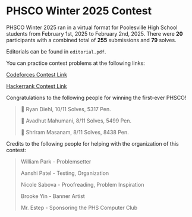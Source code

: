 # PHSCO Winter 2025 Contest

PHSCO Winter 2025 ran in a virtual format for Poolesville High School students from February 1st, 2025 to February 2nd, 2025. There were **20** participants with a combined total of **255** submissions and **79** solves.

Editorials can be found in `editorial.pdf`.

You can practice contest problems at the following links:

[Codeforces Contest Link](https://codeforces.com/group/nxOH2ImmkR/contest/583932)

[Hackerrank Contest Link](hhttps://www.hackerrank.com/phsco-winter25)

Congratulations to the following people for winning the first-ever PHSCO!

>
> 🥇 Ryan Diehl, 10/11 Solves, 5317 Pen.
>
> 🥈 Avadhut Mahumani, 8/11 Solves, 5499 Pen.
>
> 🥉 Shriram Masanam, 8/11 Solves, 8438 Pen.
>

Credits to the following people for helping with the organization of this contest:

>
> William Park - Problemsetter
>
> Aanshi Patel - Testing, Organization
>
> Nicole Sabova - Proofreading, Problem Inspiration
>
> Brooke Yin - Banner Artist
>
> Mr. Estep - Sponsoring the PHS Computer Club
>